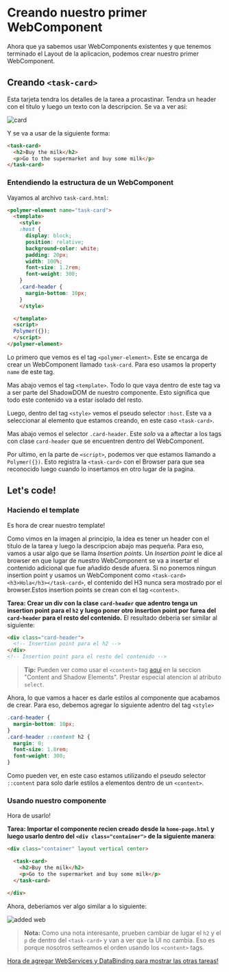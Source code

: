 # Creando nuestro primer WebComponent

Ahora que ya sabemos usar WebComponents existentes y que tenemos terminado el Layout de la aplicacion, podemos crear nuestro primer WebComponent. 

## Creando `<task-card>`

Esta tarjeta tendra los detalles de la tarea a procastinar. Tendra un header con el titulo y luego un texto con la descripcion. Se va a ver asi:

![card](https://cloudup.com/cuwAQahVOY8+)

Y se va a usar de la siguiente forma:

````html
<task-card>
  <h2>Buy the milk</h2>
  <p>Go to the supermarket and buy some milk</p>
</task-card>
````

### Entendiendo la estructura de un WebComponent

Vayamos al archivo `task-card.html`:

````html
<polymer-element name="task-card">
  <template>
    <style>
    :host {
      display: block;
      position: relative;
      background-color: white;
      padding: 20px;
      width: 100%;
      font-size: 1.2rem;
      font-weight: 300;
    }
    .card-header {
      margin-bottom: 10px;
    }
    </style>

  </template>
  <script>
  Polymer({});
  </script>
</polymer-element>
````

Lo primero que vemos es el tag `<polymer-element>`. Este se encarga de crear un WebComponent llamado `task-card`. Para eso usamos la property `name` de este tag. 

Mas abajo vemos el tag `<template>`. Todo lo que vaya dentro de este tag va a ser parte del ShadowDOM de nuestro componente. Esto significa que todo este contenido va a estar isolado del resto.

Luego, dentro del tag `<style>` vemos el pseudo selector `:host`. Este va a seleccionar al elemento que estamos creando, en este caso `<task-card>`. 

Mas abajo vemos el selector `.card-header`. Este _solo_ va a aftectar a los tags con clase `card-header` que se encuentren dentro del WebComponent. 

Por ultimo, en la parte de `<script>`, podemos ver que estamos llamando a `Polymer({})`. Esto registra la `<task-card>` con el Browser para que sea reconocido luego cuando lo insertamos en otro lugar de la pagina.

## Let's code!

### Haciendo el template

Es hora de crear nuestro template! 

Como vimos en la imagen al principio, la idea es tener un header con el titulo de la tarea y luego la descripcion abajo mas pequeña. Para eso, vamos a usar algo que se llama _Insertion points_. Un _Insertion point_ le dice al browser en que lugar de nuestro WebComponent se va a insertar el contenido adicional que fue añadido desde afuera. Si no ponemos ningun insertion point y usamos un WebComponent como `<task-card><h3>Hola</h3></task-card>`, el contenido del H3 nunca sera mostrado por el browser.Estos insertion points se crean con el tag `<content>`.

**Tarea: Crear un div con la clase `card-header` que adentro tenga un insertion point para el `h2` y luego poner otro insertion point por furea del `card-header` para el resto del contenido.** 
El resultado deberia ser similar al siguiente:

````html
<div class="card-header">
  <!-- Insertion point para el h2 -->
</div>
<!-- Insertion point para el resto del contenido -->
````

> **Tip:** Pueden ver como usar el `<content>` tag [aqui](https://dvcs.w3.org/hg/webcomponents/raw-file/57f8cfc4a7dc/explainer/index.html#shadow-dom-section) en la seccion "Content and Shadow Elements". Prestar especial atencion al atributo `select`.

Ahora, lo que vamos a hacer es darle estilos al componente que acabamos de crear. Para eso, debemos agregar lo siguiente adentro del tag `<style>`

````css
.card-header {
  margin-bottom: 10px;
}
.card-header ::content h2 {
  margin: 0;
  font-size: 1.8rem;
  font-weight: 300;
}
````

Como pueden ver, en este caso estamos utilizando el pseudo selector `::content` para solo darle estilos a elementos dentro de un `<content>`.

### Usando nuestro componente

Hora de usarlo!

**Tarea: Importar el componente recien creado desde la `home-page.html` y luego usarlo dentro del `<div class="container">` de la siguiente manera**:


````html
<div class="container" layout vertical center>

  <task-card>
    <h2>Buy the milk</h2>
    <p>Go to the supermarket and buy some milk</p>
  </task-card>

</div>
````

Ahora, deberiamos ver algo similar a lo siguiente:

![added web](https://cloudup.com/cSA6K_9ZtMQ+)

> **Nota:** Como una nota interesante, prueben cambiar de lugar el `h2` y el `p` de dentro del `<task-card>` y van a ver que la UI no cambia. Eso es porque nosotros setteamos el orden usando los `<content>` tags.

[Hora de agregar WebServices y DataBinding para mostrar las otras tareas!](4-web-services-data-binding.md)



